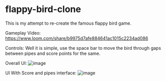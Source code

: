 # flappy-bird-clone

This is my attempt to re-create the famous flappy bird game. 

Gameplay Video:
https://www.loom.com/share/b9975d7afe884641ac1015c2234ad086

Controls: Well it is simple, use the space bar to move the bird through gaps between pipes and score points for the same. 

Overall UI: 
![image](https://github.com/AnukulPK/flappy-bird-clone/assets/39963783/c5f0abfe-8d6a-423f-aa7d-b3d6df6b17e7)

UI With Score and pipes interface:
![image](https://github.com/AnukulPK/flappy-bird-clone/assets/39963783/271f2c4d-aa4c-4b86-83c9-3b9f965dc493)

